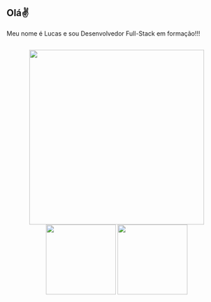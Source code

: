 ## Olá✌


Meu nome é Lucas e sou Desenvolvedor Full-Stack em formação!!!

##

<div align="center">
  <img width="400px" heigth="400px" src="https://wakatime.com/share/@2db286da-2b4a-40a8-acc1-4de786b939d0/a9cc2098-d492-49ed-a96e-82a58867ca44.svg"/>
  <img height="160em" src="https://github-readme-stats.vercel.app/api?username=lucassoaresjs&show_icons=true&theme=graywhite&include_all_commits=true&count_private=true"/>
  <img height="160em" src="https://github-readme-stats.vercel.app/api/top-langs/?username=lucassoaresjs&layout=compact&langs_count=7&theme=graywhite&count_private=true"/>
</div>
